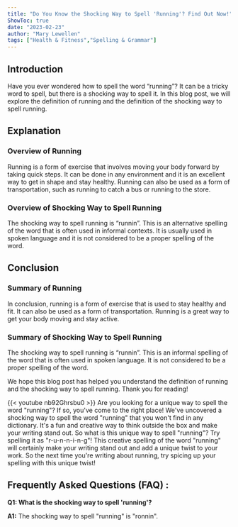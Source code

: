 ```yaml
---
title: "Do You Know the Shocking Way to Spell 'Running'? Find Out Now!"
ShowToc: true 
date: "2023-02-23"
author: "Mary Lewellen" 
tags: ["Health & Fitness","Spelling & Grammar"]
---
```

## Introduction

Have you ever wondered how to spell the word “running”? It can be a tricky word to spell, but there is a shocking way to spell it. In this blog post, we will explore the definition of running and the definition of the shocking way to spell running. 

## Explanation

### Overview of Running

Running is a form of exercise that involves moving your body forward by taking quick steps. It can be done in any environment and it is an excellent way to get in shape and stay healthy. Running can also be used as a form of transportation, such as running to catch a bus or running to the store.

### Overview of Shocking Way to Spell Running

The shocking way to spell running is “runnin”. This is an alternative spelling of the word that is often used in informal contexts. It is usually used in spoken language and it is not considered to be a proper spelling of the word. 

## Conclusion

### Summary of Running

In conclusion, running is a form of exercise that is used to stay healthy and fit. It can also be used as a form of transportation. Running is a great way to get your body moving and stay active.

### Summary of Shocking Way to Spell Running

The shocking way to spell running is “runnin”. This is an informal spelling of the word that is often used in spoken language. It is not considered to be a proper spelling of the word. 

We hope this blog post has helped you understand the definition of running and the shocking way to spell running. Thank you for reading!

{{< youtube nb92Ghrsbu0 >}} 
Are you looking for a unique way to spell the word "running"? If so, you've come to the right place! We've uncovered a shocking way to spell the word "running" that you won't find in any dictionary. It's a fun and creative way to think outside the box and make your writing stand out. So what is this unique way to spell "running"? Try spelling it as "r-u-n-n-i-n-g"! This creative spelling of the word "running" will certainly make your writing stand out and add a unique twist to your work. So the next time you're writing about running, try spicing up your spelling with this unique twist!

## Frequently Asked Questions (FAQ) :
**Q1: What is the shocking way to spell 'running'?**

**A1:** The shocking way to spell "running" is "ronnin".





